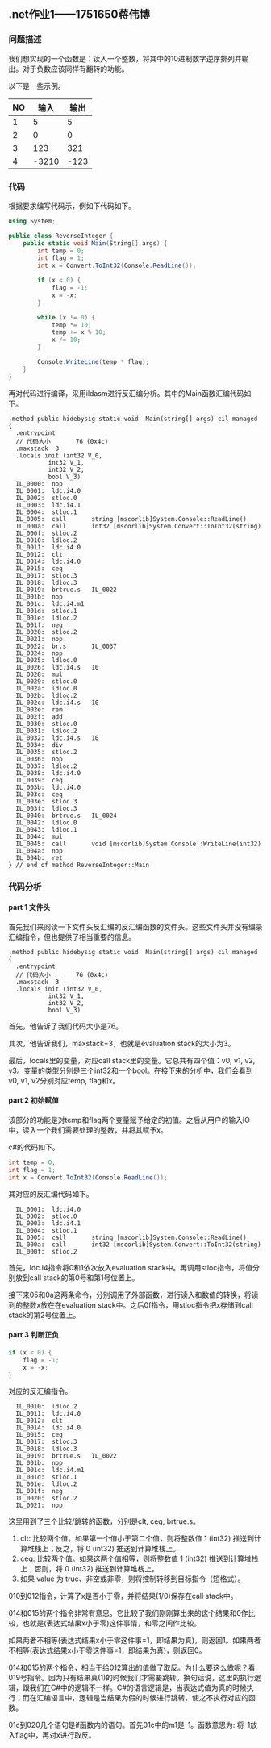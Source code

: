 ## .net作业1——1751650蒋伟博

### 问题描述

我们想实现的一个函数是：读入一个整数，将其中的10进制数字逆序排列并输出。对于负数应该同样有翻转的功能。

以下是一些示例。

| NO   | 输入  | 输出 |
| ---- | ----- | ---- |
| 1    | 5     | 5    |
| 2    | 0     | 0    |
| 3    | 123   | 321  |
| 4    | -3210 | -123 |

### 代码

根据要求编写代码示，例如下代码如下。

```c#
using System;

public class ReverseInteger {
    public static void Main(String[] args) {
        int temp = 0;
        int flag = 1;
        int x = Convert.ToInt32(Console.ReadLine());

        if (x < 0) {
            flag = -1;
            x = -x;
        }

        while (x != 0) {
            temp *= 10;
            temp += x % 10;
            x /= 10;
        }

        Console.WriteLine(temp * flag);
    }
}
```

再对代码进行编译，采用ildasm进行反汇编分析。其中的Main函数汇编代码如下。

```
.method public hidebysig static void  Main(string[] args) cil managed
{
  .entrypoint
  // 代码大小       76 (0x4c)
  .maxstack  3
  .locals init (int32 V_0,
           int32 V_1,
           int32 V_2,
           bool V_3)
  IL_0000:  nop
  IL_0001:  ldc.i4.0
  IL_0002:  stloc.0
  IL_0003:  ldc.i4.1
  IL_0004:  stloc.1
  IL_0005:  call       string [mscorlib]System.Console::ReadLine()
  IL_000a:  call       int32 [mscorlib]System.Convert::ToInt32(string)
  IL_000f:  stloc.2
  IL_0010:  ldloc.2
  IL_0011:  ldc.i4.0
  IL_0012:  clt
  IL_0014:  ldc.i4.0
  IL_0015:  ceq
  IL_0017:  stloc.3
  IL_0018:  ldloc.3
  IL_0019:  brtrue.s   IL_0022
  IL_001b:  nop
  IL_001c:  ldc.i4.m1
  IL_001d:  stloc.1
  IL_001e:  ldloc.2
  IL_001f:  neg
  IL_0020:  stloc.2
  IL_0021:  nop
  IL_0022:  br.s       IL_0037
  IL_0024:  nop
  IL_0025:  ldloc.0
  IL_0026:  ldc.i4.s   10
  IL_0028:  mul
  IL_0029:  stloc.0
  IL_002a:  ldloc.0
  IL_002b:  ldloc.2
  IL_002c:  ldc.i4.s   10
  IL_002e:  rem
  IL_002f:  add
  IL_0030:  stloc.0
  IL_0031:  ldloc.2
  IL_0032:  ldc.i4.s   10
  IL_0034:  div
  IL_0035:  stloc.2
  IL_0036:  nop
  IL_0037:  ldloc.2
  IL_0038:  ldc.i4.0
  IL_0039:  ceq
  IL_003b:  ldc.i4.0
  IL_003c:  ceq
  IL_003e:  stloc.3
  IL_003f:  ldloc.3
  IL_0040:  brtrue.s   IL_0024
  IL_0042:  ldloc.0
  IL_0043:  ldloc.1
  IL_0044:  mul
  IL_0045:  call       void [mscorlib]System.Console::WriteLine(int32)
  IL_004a:  nop
  IL_004b:  ret
} // end of method ReverseInteger::Main
```

### 代码分析

#### part 1 文件头

首先我们来阅读一下文件头反汇编的反汇编函数的文件头。这些文件头并没有编录汇编指令，但也提供了相当重要的信息。
```
.method public hidebysig static void  Main(string[] args) cil managed
{
  .entrypoint
  // 代码大小       76 (0x4c)
  .maxstack  3
  .locals init (int32 V_0,
           int32 V_1,
           int32 V_2,
           bool V_3)
```
首先，他告诉了我们代码大小是76。

其次，他告诉我们，maxstack=3，也就是evaluation stack的大小为3。

最后，locals里的变量，对应call stack里的变量。它总共有四个值：v0, v1, v2, v3。变量的类型分别是三个int32和一个bool。在接下来的分析中，我们会看到v0, v1, v2分别对应temp, flag和x。

#### part 2 初始赋值

该部分的功能是对temp和flag两个变量赋予给定的初值。之后从用户的输入IO中，读入一个我们需要处理的整数，并将其赋予x。

c#的代码如下。

```c#
int temp = 0;
int flag = 1;
int x = Convert.ToInt32(Console.ReadLine());
```

其对应的反汇编代码如下。

```
  IL_0001:  ldc.i4.0
  IL_0002:  stloc.0
  IL_0003:  ldc.i4.1
  IL_0004:  stloc.1
  IL_0005:  call       string [mscorlib]System.Console::ReadLine()
  IL_000a:  call       int32 [mscorlib]System.Convert::ToInt32(string)
  IL_000f:  stloc.2
```

首先，ldc.i4指令将0和1依次放入evaluation stack中。再调用stloc指令，将值分别放到call stack的第0号和第1号位置上。

接下来05和0a这两条命令，分别调用了外部函数，进行读入和数值的转换，将读到的整数x放在在evaluation stack中。之后0f指令，用stloc指令把x存储到call stack的第2号位置上。

#### part 3 判断正负

```c#
if (x < 0) {
	flag = -1;
	x = -x;
}
```

对应的反汇编指令。

```
  IL_0010:  ldloc.2
  IL_0011:  ldc.i4.0
  IL_0012:  clt
  IL_0014:  ldc.i4.0
  IL_0015:  ceq
  IL_0017:  stloc.3
  IL_0018:  ldloc.3
  IL_0019:  brtrue.s   IL_0022
  IL_001b:  nop
  IL_001c:  ldc.i4.m1
  IL_001d:  stloc.1
  IL_001e:  ldloc.2
  IL_001f:  neg
  IL_0020:  stloc.2
  IL_0021:  nop
```

这里用到了三个比较/跳转的函数，分别是clt, ceq, brtrue.s。

1. clt: 比较两个值。如果第一个值小于第二个值，则将整数值 1 (int32) 推送到计算堆栈上；反之，将 0 (int32) 推送到计算堆栈上。
2. ceq: 比较两个值。如果这两个值相等，则将整数值 1 (int32) 推送到计算堆栈上；否则，将 0 (int32) 推送到计算堆栈上。
3. 如果 value 为 true、非空或非零，则将控制转移到目标指令（短格式）。

010到012指令，计算了x是否小于零，并将结果(1/0)保存在call stack中。

014和015的两个指令非常有意思。它比较了我们刚刚算出来的这个结果和0作比较，也就是(表达式结果x小于零)这件事情，和零之间作比较。

如果两者不相等(表达式结果x小于零这件事=1，即结果为真)，则返回1。如果两者不相等(表达式结果x小于零这件事=1，即结果为真)，则返回0。

014和015的两个指令，相当于给012算出的值做了取反。为什么要这么做呢？看019号指令。因为只有结果真(1)的时候我们才需要跳转。换句话说，这里的执行逻辑，跟我们在C#中的逻辑不一样。C#的语言逻辑是，当表达式值为真的时候执行；而在汇编语言中，逻辑是当结果为假的时候进行跳转，使之不执行对应的函数。

01c到020几个语句是if函数内的语句。首先01c中的m1是-1。函数意思为: 将-1放入flag中，再对x进行取反。





